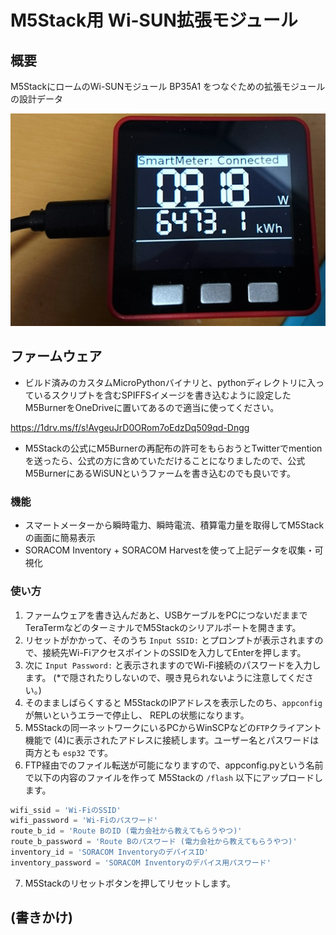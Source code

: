 # M5Stack用 Wi-SUN拡張モジュール

## 概要

M5StackにロームのWi-SUNモジュール BP35A1 をつなぐための拡張モジュールの設計データ

<img alt="動作画面" width="640px" src="doc/figure/screenshot.jpg"/>

## ファームウェア

* ビルド済みのカスタムMicroPythonバイナリと、pythonディレクトリに入っているスクリプトを含むSPIFFSイメージを書き込むように設定したM5BurnerをOneDriveに置いてあるので適当に使ってください。

https://1drv.ms/f/s!AvgeuJrD0ORom7oEdzDq509qd-Dngg

* M5Stackの公式にM5Burnerの再配布の許可をもらおうとTwitterでmentionを送ったら、公式の方に含めていただけることになりましたので、公式M5BurnerにあるWiSUNというファームを書き込むのでも良いです。

### 機能

* スマートメーターから瞬時電力、瞬時電流、積算電力量を取得してM5Stackの画面に簡易表示
* SORACOM Inventory + SORACOM Harvestを使って上記データを収集・可視化

### 使い方

1. ファームウェアを書き込んだあと、USBケーブルをPCにつないだままでTeraTermなどのターミナルでM5Stackのシリアルポートを開きます。
2. リセットがかかって、そのうち `Input SSID:` とプロンプトが表示されますので、接続先Wi-FiアクセスポイントのSSIDを入力してEnterを押します。
3. 次に `Input Password:` と表示されますのでWi-Fi接続のパスワードを入力します。 (*で隠されたりしないので、覗き見られないように注意してください。)
4. そのまましばらくすると M5StackのIPアドレスを表示したのち、`appconfig` が無いというエラーで停止し、 REPLの状態になります。
5. M5Stackの同一ネットワークにいるPCからWinSCPなどの`FTP`クライアント機能で (4)に表示されたアドレスに接続します。ユーザー名とパスワードは両方とも `esp32` です。
6. FTP経由でのファイル転送が可能になりますので、appconfig.pyという名前で以下の内容のファイルを作って M5Stackの `/flash` 以下にアップロードします。

```python
wifi_ssid = 'Wi-FiのSSID'
wifi_password = 'Wi-Fiのパスワード'
route_b_id = 'Route BのID (電力会社から教えてもらうやつ)'
route_b_password = 'Route Bのパスワード (電力会社から教えてもらうやつ)'
inventory_id = 'SORACOM InventoryのデバイスID'
inventory_password = 'SORACOM Inventoryのデバイス用パスワード'
```

7. M5Stackのリセットボタンを押してリセットします。

## (書きかけ)
